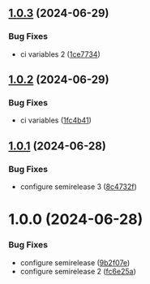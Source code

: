 ## [1.0.3](https://github.com/pedro4r/docker-ci-api/compare/v1.0.2...v1.0.3) (2024-06-29)


### Bug Fixes

* ci variables 2 ([1ce7734](https://github.com/pedro4r/docker-ci-api/commit/1ce7734cc020548a1a94d95eb009b30db4c49619))

## [1.0.2](https://github.com/pedro4r/docker-ci-api/compare/v1.0.1...v1.0.2) (2024-06-29)


### Bug Fixes

* ci variables ([1fc4b41](https://github.com/pedro4r/docker-ci-api/commit/1fc4b41bfa3e78519ec5d52dbff302eafd6f04b5))

## [1.0.1](https://github.com/pedro4r/docker-ci-api/compare/v1.0.0...v1.0.1) (2024-06-28)


### Bug Fixes

* configure semirelease 3 ([8c4732f](https://github.com/pedro4r/docker-ci-api/commit/8c4732f7000abf2cc424e98b6545d2efd207f2bf))

# 1.0.0 (2024-06-28)


### Bug Fixes

* configure semirelease ([9b2f07e](https://github.com/pedro4r/docker-ci-api/commit/9b2f07e806ba961832c79e1ad66a8c38d5e87e95))
* configure semirelease 2 ([fc6e25a](https://github.com/pedro4r/docker-ci-api/commit/fc6e25a2463311921cee066764fe47f8310fb835))
